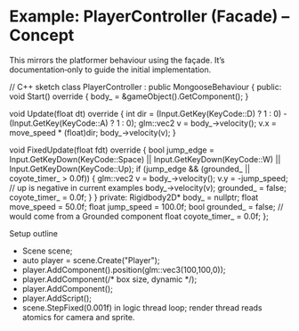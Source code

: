 # Example: PlayerController (Facade) – Concept

This mirrors the platformer behaviour using the façade. It’s documentation‑only to guide the initial implementation.

// C++ sketch
class PlayerController : public MongooseBehaviour {
public:
  void Start() override {
    body_ = &gameObject().GetComponent<Rigidbody2D>();
  }
  
  void Update(float dt) override {
    int dir = (Input.GetKey(KeyCode::D) ? 1 : 0) - (Input.GetKey(KeyCode::A) ? 1 : 0);
    glm::vec2 v = body_->velocity();
    v.x = move_speed * (float)dir;
    body_->velocity(v);
  }
  
  void FixedUpdate(float fdt) override {
    bool jump_edge = Input.GetKeyDown(KeyCode::Space) || Input.GetKeyDown(KeyCode::W) || Input.GetKeyDown(KeyCode::Up);
    if (jump_edge && (grounded_ || coyote_timer_ > 0.0f)) {
      glm::vec2 v = body_->velocity();
      v.y = -jump_speed; // up is negative in current examples
      body_->velocity(v);
      grounded_ = false;
      coyote_timer_ = 0.0f;
    }
  }
private:
  Rigidbody2D* body_ = nullptr;
  float move_speed = 50.0f;
  float jump_speed = 100.0f;
  bool grounded_ = false; // would come from a Grounded component
  float coyote_timer_ = 0.0f;
};

Setup outline
- Scene scene;
- auto player = scene.Create("Player");
- player.AddComponent<Transform>().position(glm::vec3(100,100,0));
- player.AddComponent<Rigidbody2D>(/* box size, dynamic */);
- player.AddComponent<Grounded>();
- player.AddScript<PlayerController>();
- scene.StepFixed(0.001f) in logic thread loop; render thread reads atomics for camera and sprite.
